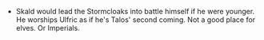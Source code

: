 - Skald would lead the Stormcloaks into battle himself if he were younger. He worships Ulfric as if he's Talos' second coming. Not a good place for elves. Or Imperials.
